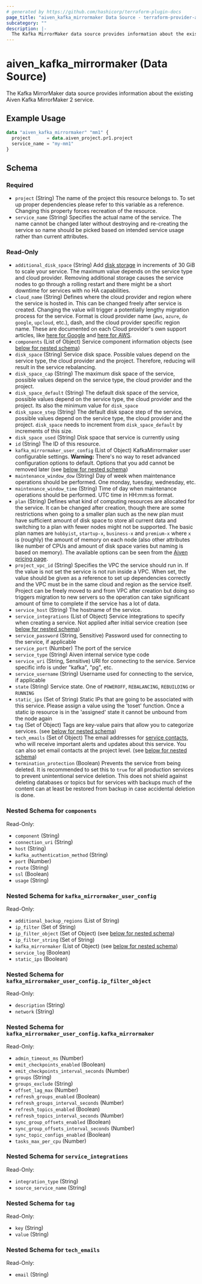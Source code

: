 ```yaml
---
# generated by https://github.com/hashicorp/terraform-plugin-docs
page_title: "aiven_kafka_mirrormaker Data Source - terraform-provider-aiven"
subcategory: ""
description: |-
  The Kafka MirrorMaker data source provides information about the existing Aiven Kafka MirrorMaker 2 service.
---
```


# aiven_kafka_mirrormaker (Data Source)

The Kafka MirrorMaker data source provides information about the existing Aiven Kafka MirrorMaker 2 service.

## Example Usage

```terraform
data "aiven_kafka_mirrormaker" "mm1" {
  project      = data.aiven_project.pr1.project
  service_name = "my-mm1"
}
```

<!-- schema generated by tfplugindocs -->
## Schema

### Required

- `project` (String) The name of the project this resource belongs to. To set up proper dependencies please refer to this variable as a reference. Changing this property forces recreation of the resource.
- `service_name` (String) Specifies the actual name of the service. The name cannot be changed later without destroying and re-creating the service so name should be picked based on intended service usage rather than current attributes.

### Read-Only

- `additional_disk_space` (String) Add [disk storage](https://aiven.io/docs/platform/howto/add-storage-space) in increments of 30  GiB to scale your service. The maximum value depends on the service type and cloud provider. Removing additional storage causes the service nodes to go through a rolling restart and there might be a short downtime for services with no HA capabilities.
- `cloud_name` (String) Defines where the cloud provider and region where the service is hosted in. This can be changed freely after service is created. Changing the value will trigger a potentially lengthy migration process for the service. Format is cloud provider name (`aws`, `azure`, `do` `google`, `upcloud`, etc.), dash, and the cloud provider specific region name. These are documented on each Cloud provider's own support articles, like [here for Google](https://cloud.google.com/compute/docs/regions-zones/) and [here for AWS](https://docs.aws.amazon.com/AmazonRDS/latest/UserGuide/Concepts.RegionsAndAvailabilityZones.html).
- `components` (List of Object) Service component information objects (see [below for nested schema](#nestedatt--components))
- `disk_space` (String) Service disk space. Possible values depend on the service type, the cloud provider and the project. Therefore, reducing will result in the service rebalancing.
- `disk_space_cap` (String) The maximum disk space of the service, possible values depend on the service type, the cloud provider and the project.
- `disk_space_default` (String) The default disk space of the service, possible values depend on the service type, the cloud provider and the project. Its also the minimum value for `disk_space`
- `disk_space_step` (String) The default disk space step of the service, possible values depend on the service type, the cloud provider and the project. `disk_space` needs to increment from `disk_space_default` by increments of this size.
- `disk_space_used` (String) Disk space that service is currently using
- `id` (String) The ID of this resource.
- `kafka_mirrormaker_user_config` (List of Object) KafkaMirrormaker user configurable settings. **Warning:** There's no way to reset advanced configuration options to default. Options that you add cannot be removed later (see [below for nested schema](#nestedatt--kafka_mirrormaker_user_config))
- `maintenance_window_dow` (String) Day of week when maintenance operations should be performed. One monday, tuesday, wednesday, etc.
- `maintenance_window_time` (String) Time of day when maintenance operations should be performed. UTC time in HH:mm:ss format.
- `plan` (String) Defines what kind of computing resources are allocated for the service. It can be changed after creation, though there are some restrictions when going to a smaller plan such as the new plan must have sufficient amount of disk space to store all current data and switching to a plan with fewer nodes might not be supported. The basic plan names are `hobbyist`, `startup-x`, `business-x` and `premium-x` where `x` is (roughly) the amount of memory on each node (also other attributes like number of CPUs and amount of disk space varies but naming is based on memory). The available options can be seen from the [Aiven pricing page](https://aiven.io/pricing).
- `project_vpc_id` (String) Specifies the VPC the service should run in. If the value is not set the service is not run inside a VPC. When set, the value should be given as a reference to set up dependencies correctly and the VPC must be in the same cloud and region as the service itself. Project can be freely moved to and from VPC after creation but doing so triggers migration to new servers so the operation can take significant amount of time to complete if the service has a lot of data.
- `service_host` (String) The hostname of the service.
- `service_integrations` (List of Object) Service integrations to specify when creating a service. Not applied after initial service creation (see [below for nested schema](#nestedatt--service_integrations))
- `service_password` (String, Sensitive) Password used for connecting to the service, if applicable
- `service_port` (Number) The port of the service
- `service_type` (String) Aiven internal service type code
- `service_uri` (String, Sensitive) URI for connecting to the service. Service specific info is under "kafka", "pg", etc.
- `service_username` (String) Username used for connecting to the service, if applicable
- `state` (String) Service state. One of `POWEROFF`, `REBALANCING`, `REBUILDING` or `RUNNING`
- `static_ips` (Set of String) Static IPs that are going to be associated with this service. Please assign a value using the 'toset' function. Once a static ip resource is in the 'assigned' state it cannot be unbound from the node again
- `tag` (Set of Object) Tags are key-value pairs that allow you to categorize services. (see [below for nested schema](#nestedatt--tag))
- `tech_emails` (Set of Object) The email addresses for [service contacts](https://aiven.io/docs/platform/howto/technical-emails), who will receive important alerts and updates about this service. You can also set email contacts at the project level. (see [below for nested schema](#nestedatt--tech_emails))
- `termination_protection` (Boolean) Prevents the service from being deleted. It is recommended to set this to `true` for all production services to prevent unintentional service deletion. This does not shield against deleting databases or topics but for services with backups much of the content can at least be restored from backup in case accidental deletion is done.

<a id="nestedatt--components"></a>
### Nested Schema for `components`

Read-Only:

- `component` (String)
- `connection_uri` (String)
- `host` (String)
- `kafka_authentication_method` (String)
- `port` (Number)
- `route` (String)
- `ssl` (Boolean)
- `usage` (String)


<a id="nestedatt--kafka_mirrormaker_user_config"></a>
### Nested Schema for `kafka_mirrormaker_user_config`

Read-Only:

- `additional_backup_regions` (List of String)
- `ip_filter` (Set of String)
- `ip_filter_object` (Set of Object) (see [below for nested schema](#nestedobjatt--kafka_mirrormaker_user_config--ip_filter_object))
- `ip_filter_string` (Set of String)
- `kafka_mirrormaker` (List of Object) (see [below for nested schema](#nestedobjatt--kafka_mirrormaker_user_config--kafka_mirrormaker))
- `service_log` (Boolean)
- `static_ips` (Boolean)

<a id="nestedobjatt--kafka_mirrormaker_user_config--ip_filter_object"></a>
### Nested Schema for `kafka_mirrormaker_user_config.ip_filter_object`

Read-Only:

- `description` (String)
- `network` (String)


<a id="nestedobjatt--kafka_mirrormaker_user_config--kafka_mirrormaker"></a>
### Nested Schema for `kafka_mirrormaker_user_config.kafka_mirrormaker`

Read-Only:

- `admin_timeout_ms` (Number)
- `emit_checkpoints_enabled` (Boolean)
- `emit_checkpoints_interval_seconds` (Number)
- `groups` (String)
- `groups_exclude` (String)
- `offset_lag_max` (Number)
- `refresh_groups_enabled` (Boolean)
- `refresh_groups_interval_seconds` (Number)
- `refresh_topics_enabled` (Boolean)
- `refresh_topics_interval_seconds` (Number)
- `sync_group_offsets_enabled` (Boolean)
- `sync_group_offsets_interval_seconds` (Number)
- `sync_topic_configs_enabled` (Boolean)
- `tasks_max_per_cpu` (Number)



<a id="nestedatt--service_integrations"></a>
### Nested Schema for `service_integrations`

Read-Only:

- `integration_type` (String)
- `source_service_name` (String)


<a id="nestedatt--tag"></a>
### Nested Schema for `tag`

Read-Only:

- `key` (String)
- `value` (String)


<a id="nestedatt--tech_emails"></a>
### Nested Schema for `tech_emails`

Read-Only:

- `email` (String)
